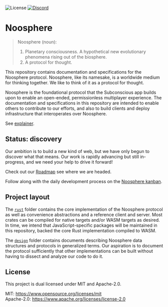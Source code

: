 ![License](https://img.shields.io/badge/license-MIT%2FApache--2.0-blue)
[![Discord](https://img.shields.io/discord/1003419732516552724.svg?logo=discord&colorB=7289DA)](https://discord.gg/HmHypb6DCj)

# Noosphere

> Noosphere (noun):
> 1. Planetary consciousness. A hypothetical new evolutionary phenomena rising out of the biosphere.
> 2. A protocol for thought.

This repository contains documentation and specifications for the Noosphere protocol. Noosphere, like its namesake, is a worldwide medium for thinking together. We like to think of it as a protocol for thought.

Noosphere is the foundational protocol that the Subconscious app builds upon to enable an open-ended, permissionless multiplayer experience. The documentation and specifications in this repository are intended to enable others to contribute to our efforts, and also to build clients and deploy infrastructure that interoperates over Noosphere.

See [explainer](/design/explainer.md).

## Status: discovery

Our ambition is to build a new kind of web, but we have only begun to discover what that means. Our work is rapidly advancing but still in-progress, and we need your help to drive it forward!

Check out our [Roadmap][roadmap] see where we are headed.

Follow along with the daily development process on the [Noosphere kanban][noosphere-kanban].

## Project layout

The [`rust`][rust] folder contains the core implementation of the Noosphere protocol as well as convenience abstractions and a reference client and server. Most crates can be compiled for native targets and/or WASM targets as desired. In time, we intend that JavaScript-specific packages will be maintained in this repository, backed the core Rust implementation compiled to WASM.

The [`design`][design] folder contains documents describing Noosphere data structures and protocols in generalized terms. Our aspiration is to document the protocol sufficiently that other implementations can be built without having to dissect and analyze our code to do it.

## License

This project is dual licensed under MIT and Apache-2.0.

MIT: https://www.opensource.org/licenses/mit  
Apache-2.0: https://www.apache.org/licenses/license-2.0

[rust]: https://github.com/subconsciousnetwork/noosphere/tree/main/rust
[design]: https://github.com/subconsciousnetwork/noosphere/tree/main/design/
[roadmap]: https://github.com/orgs/subconsciousnetwork/projects/1/views/4
[noosphere-kanban]: https://github.com/orgs/subconsciousnetwork/projects/1/views/8

